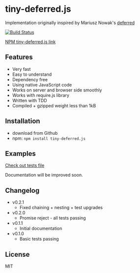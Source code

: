 tiny-deferred.js
=========

Implementation originally inspired by Mariusz Nowak's [deferred](https://github.com/medikoo/deferred)

[![Build Status](https://travis-ci.org/Sahadar/tiny-deferred.js.svg?branch=master)](https://travis-ci.org/Sahadar/tiny-deferred.js)

[NPM tiny-deferred.js link](https://npmjs.org/package/tiny-deferred.js)

## Features

* Very fast
* Easy to understand
* Dependency free
* Using native JavaScript code
* Works on server and browser side smoothly
* Works with require.js library
* Written with TDD
* Compiled + gzipped weight less than 1kB

## Installation
* download from Github
* npm: `npm install tiny-deferred.js`

## Examples

[Check out tests file](https://github.com/Sahadar/tiny-deferred.js/blob/master/test/test.js)

Documentation will be improved soon.

## Changelog
* v0.2.1
	* Fixed chaining + nesting + test upgrades
* v0.2.0
	* Promise reject - all tests passing
* v0.1.1
	* Initial documentation
* v0.1.0
	* Basic tests passing

## License

MIT